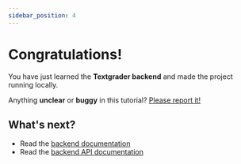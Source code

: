```yaml
---
sidebar_position: 4
---
```


# Congratulations!

You have just learned the **Textgrader backend** and made the project running locally.

Anything **unclear** or **buggy** in this tutorial? [Please report it!](https://github.com/MLRG-CEFET-RJ/textgrader)

## What's next?

- Read the [backend documentation](/docs/category/backend)
- Read the [backend API documentation](http://localhost:8000/docs)
